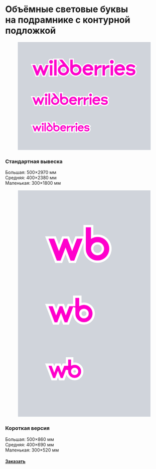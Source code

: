 # Объёмные световые буквы на подрамнике с контурной подложкой

<div align="left"><figure><img src="../../.gitbook/assets/01_viveska_na_podramnike_s_obvodkoi_long.svg" alt=""><figcaption></figcaption></figure></div>

### Стандартная вывеска

Большая: 500×2970 мм \
Средняя: 400×2380 мм \
Маленькая: 300×1800 мм





<div align="left"><figure><img src="../../.gitbook/assets/01_viveska_na_podramnike_s_obvodkoi_short.svg" alt=""><figcaption></figcaption></figure></div>

### Короткая версия

Большая: 500×860 мм \
Средняя: 400×690 мм \
Маленькая: 300×520 мм

#### [Заказать](https://www.wildberries.ru/)
